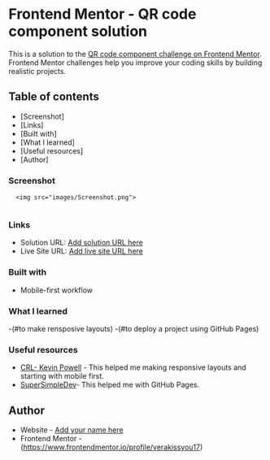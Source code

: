 # Frontend Mentor - QR code component solution

This is a solution to the [QR code component challenge on Frontend Mentor](https://www.frontendmentor.io/challenges/qr-code-component-iux_sIO_H). Frontend Mentor challenges help you improve your coding skills by building realistic projects. 

## Table of contents

  - [Screenshot]
  - [Links]
  - [Built with]
  - [What I learned]
  - [Useful resources]
  - [Author]

### Screenshot

```
  <img src="images/Screenshot.png">
  
```

### Links

- Solution URL: [Add solution URL here](https://github.com/verakissyou17/qr-code-component-main)
- Live Site URL: [Add live site URL here](https://verakissyou17.github.io/qr-code-component-main/)


### Built with

- Mobile-first workflow

### What I learned
-(#to make rensposive layouts)
-(#to deploy a project using GitHub Pages)

### Useful resources

- [CRL- Kevin Powell](https://courses.kevinpowell.co/view/courses/conquering-responsive-layouts/278049-day-21-you-ve-done-it/803458-links-to-other-resources) - This helped me making responsive layouts and starting with mobile first.
- [SuperSimpleDev](https://www.youtube.com/watch?v=p1QU3kLFPdg)- This helped me with GitHub Pages.

## Author

- Website - [Add your name here](https://verakissyou17.github.io/qr-code-component-main/)
- Frontend Mentor - (https://www.frontendmentor.io/profile/verakissyou17)

